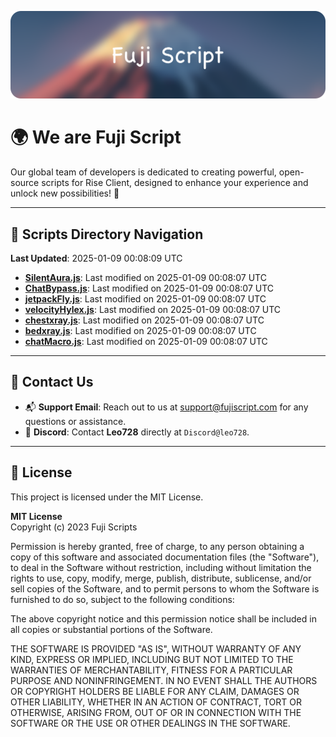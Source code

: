 ![Banner](.github/b.webp)

# 🌍 **We are Fuji Script**

Our global team of developers is dedicated to creating powerful, open-source scripts for Rise Client, designed to enhance your experience and unlock new possibilities! 🌟

---
<!-- SCRIPTS_NAVIGATION_START -->
## 📂 **Scripts Directory Navigation**

**Last Updated**: 2025-01-09 00:08:09 UTC

- **[SilentAura.js](scripts/SilentAura.js)**: Last modified on 2025-01-09 00:08:07 UTC
- **[ChatBypass.js](scripts/ChatBypass.js)**: Last modified on 2025-01-09 00:08:07 UTC
- **[jetpackFly.js](scripts/jetpackFly.js)**: Last modified on 2025-01-09 00:08:07 UTC
- **[velocityHylex.js](scripts/velocityHylex.js)**: Last modified on 2025-01-09 00:08:07 UTC
- **[chestxray.js](scripts/chestxray.js)**: Last modified on 2025-01-09 00:08:07 UTC
- **[bedxray.js](scripts/bedxray.js)**: Last modified on 2025-01-09 00:08:07 UTC
- **[chatMacro.js](scripts/chatMacro.js)**: Last modified on 2025-01-09 00:08:07 UTC

<!-- SCRIPTS_NAVIGATION_END -->

---

## 💬 **Contact Us**  
- 📬 **Support Email**: Reach out to us at [support@fujiscript.com](mailto:support@fujiscript.com) for any questions or assistance.  
- 💬 **Discord**: Contact **Leo728** directly at `Discord@leo728`.

---

## 📜 **License**

This project is licensed under the MIT License.  

**MIT License**  
Copyright (c) 2023 Fuji Scripts  

Permission is hereby granted, free of charge, to any person obtaining a copy of this software and associated documentation files (the "Software"), to deal in the Software without restriction, including without limitation the rights to use, copy, modify, merge, publish, distribute, sublicense, and/or sell copies of the Software, and to permit persons to whom the Software is furnished to do so, subject to the following conditions:  

The above copyright notice and this permission notice shall be included in all copies or substantial portions of the Software.  

THE SOFTWARE IS PROVIDED "AS IS", WITHOUT WARRANTY OF ANY KIND, EXPRESS OR IMPLIED, INCLUDING BUT NOT LIMITED TO THE WARRANTIES OF MERCHANTABILITY, FITNESS FOR A PARTICULAR PURPOSE AND NONINFRINGEMENT. IN NO EVENT SHALL THE AUTHORS OR COPYRIGHT HOLDERS BE LIABLE FOR ANY CLAIM, DAMAGES OR OTHER LIABILITY, WHETHER IN AN ACTION OF CONTRACT, TORT OR OTHERWISE, ARISING FROM, OUT OF OR IN CONNECTION WITH THE SOFTWARE OR THE USE OR OTHER DEALINGS IN THE SOFTWARE.  
